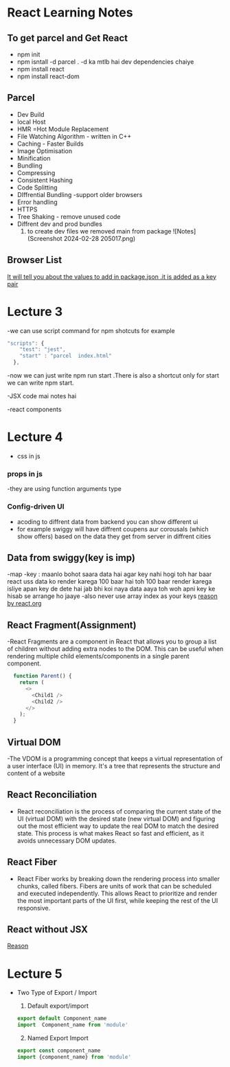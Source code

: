 # React Learning Notes 

## To get parcel and Get React
- npm init
- npm isntall -d parcel . -d ka mtlb hai dev dependencies chaiye
- npm install react
- npm install react-dom


## Parcel
- Dev Build
- local Host
- HMR =Hot Module Replacement
- File Watching Algorithm - written in C++
- Caching - Faster Builds
- Image Optimisation
- Minification
- Bundling 
- Compressing
- Consistent Hashing
- Code Splitting
- DIffrential Bundling -support older browsers
- Error handling
- HTTPS
- Tree Shaking - remove unused code
- Diffrent dev and prod bundles
    1. to create dev files we removed main from package 
    ![Notes](Screenshot 2024-02-28 205017.png)

## Browser List
[It will tell you about the values to add in package.json .it is added as a key pair ](https://browserslist.dev/?q=bGFzdCAyIHZlcnNpb25z)


# Lecture 3

-we can use script command for npm shotcuts for example
```javascript
"scripts": {
    "test": "jest",
    "start" : "parcel  index.html"  
  },
```
-now we can just write npm run start .There is also a shortcut only for start we can write npm start.

-JSX code mai notes hai 

-react components

# Lecture 4

- css in js

### props in js
  -they are using function arguments type 

### Config-driven UI
  - acoding to diffrent data from backend you can show different ui
  - for example swiggy will have diffrent coupens aur corousals (which show offers) based on the data they get from server in diffrent cities

## Data from swiggy(key is imp)
  -map 
    -key : maanlo bohot saara data hai agar key nahi hogi toh har baar react uss data ko render karega 100 baar hai toh 100 baar render karega isliye apan key de dete hai jab bhi koi naya data aaya toh woh apni key ke hisab se arrange ho jaaye
    -also never use array index as your keys
    [reason by react.org](https://robinpokorny.com/blog/index-as-a-key-is-an-anti-pattern/)

## React Fragment(Assignment)
  -React Fragments are a component in React that allows you to group a list of children without adding extra nodes to the DOM. This can be useful when rendering multiple child elements/components in a single parent component.
  ```javascript
    function Parent() {
      return (
        <>
          <Child1 />
          <Child2 />
        </>
      );
    }
  ```

## Virtual DOM
-The VDOM is a programming concept that keeps a virtual representation of a user interface (UI) in memory. It's a tree that represents the structure and content of a website

## React Reconciliation
- React reconciliation is the process of comparing the current state of the UI (virtual DOM) with the desired state (new virtual DOM) and figuring out the most efficient way to update the real DOM to match the desired state. This process is what makes React so fast and efficient, as it avoids unnecessary DOM updates.

## React Fiber
- React Fiber works by breaking down the rendering process into smaller chunks, called fibers. Fibers are units of work that can be scheduled and executed independently. This allows React to prioritize and render the most important parts of the UI first, while keeping the rest of the UI responsive.

## React without JSX
[Reason](https://legacy.reactjs.org/docs/react-without-jsx.html)


# Lecture 5

- Two Type of Export / Import

  1. Default export/import
    ```javascript
    export default Component_name
    import  Component_name from 'module'
    ```

  2. Named Export Import
    ```javascript
    export const component_name
    import {component_name} from 'module'
    ```


